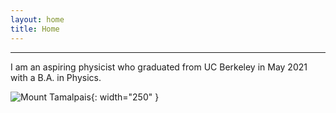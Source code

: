 ```yaml
---
layout: home
title: Home
---
```


------------
I am an aspiring physicist who graduated from UC Berkeley in May 2021 with a B.A. in Physics.

![Mount Tamalpais](tam.jpg){: width="250" }

